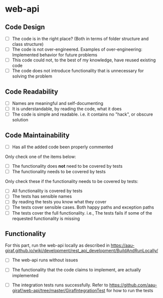 # web-api

## Code Design

- [ ] The code is in the right place? (Both in terms of folder structure and class structure)
- [ ] The code is not over-engineered. Examples of over-engineering: Implemented behavior for future problems     
- [ ] This code could not, to the best of my knowledge, have reused existing code
- [ ] The code does not introduce functionality that is unnecessary for solving the problem

## Code Readability

- [ ] Names are meaningful and self-documenting
- [ ] It is understandable, by reading the code, what it does
- [ ] The code is simple and readable. i.e. it contains no \"hack\", or obscure solution   

## Code Maintainability

- [ ] Has all the added code been properly commented

Only check one of the items below:

- [ ] The functionality does **not** need to be covered by tests
- [ ] The functionality needs to be covered by tests

Only check these if the functionality needs to be covered by tests:

- [ ] All functionality is covered by tests
- [ ] The tests has sensible names
- [ ] By reading the tests you know what they cover
- [ ] The tests cover sensible cases. Both happy paths and exception paths
- [ ] The tests cover the full functionality. i.e., The tests fails if some of the requested functionality is missing

## Functionality

For this part, run the web-api locally as described in https://aau-giraf.github.io/wiki/development/rest_api_development/BuildAndRunLocally/

- [ ] The web-api runs without issues
- [ ] The functionality that the code claims to implement, are actually implemented
- [ ] The integration tests runs successfully. Refer to https://github.com/aau-giraf/web-api/tree/master/GirafIntegrationTest for how to run the tests

